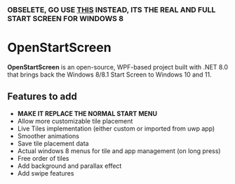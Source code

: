 ### OBSELETE, GO USE  [THIS](https://github.com/valinet/ExplorerPatcher/wiki/ExplorerPatcher%27s-taskbar-implementation) INSTEAD, ITS THE REAL AND FULL START SCREEN FOR WINDOWS 8

# OpenStartScreen

**OpenStartScreen** is an open-source, WPF-based project built with .NET 8.0 that brings back the  Windows 8/8.1 Start Screen to Windows 10 and 11. 



## Features to add

- **MAKE IT REPLACE THE NORMAL START MENU**
 - Allow more customizable tile placement
 - Live Tiles implementation (either custom or imported from uwp app)
 - Smoother animations
 -  Save tile placement data
 - Actual windows 8 menus for tile and app management (on long press)
 - Free order of tiles
 - Add background and parallax effect
 - Add swipe features 


